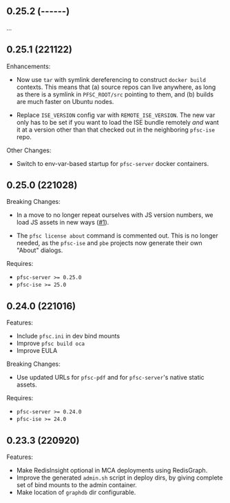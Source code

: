 ## 0.25.2 (------)

...

## 0.25.1 (221122)

Enhancements:

* Now use `tar` with symlink dereferencing to construct `docker build`
  contexts. This means that (a) source repos can live anywhere, as long as
  there is a symlink in `PFSC_ROOT/src` pointing to them, and (b) builds are
  much faster on Ubuntu nodes.

* Replace `ISE_VERSION` config var with `REMOTE_ISE_VERSION`. The new var only
  has to be set if you want to load the ISE bundle remotely *and* want it at
  a version other than that checked out in the neighboring `pfsc-ise` repo.

Other Changes:

* Switch to env-var-based startup for `pfsc-server` docker containers.


## 0.25.0 (221028)

Breaking Changes:

* In a move to no longer repeat ourselves with JS version numbers, we load JS
  assets in new ways ([#1](https://github.com/proofscape/pfsc-manage/pull/1)).

* The `pfsc license about` command is commented out. This is no longer needed,
  as the `pfsc-ise` and `pbe` projects now generate their own "About" dialogs.

Requires:

* `pfsc-server >= 0.25.0`
* `pfsc-ise >= 25.0`

## 0.24.0 (221016)

Features:

* Include `pfsc.ini` in dev bind mounts
* Improve `pfsc build oca`
* Improve EULA

Breaking Changes:

* Use updated URLs for `pfsc-pdf` and for `pfsc-server`'s native static assets.

Requires:

* `pfsc-server >= 0.24.0`
* `pfsc-ise >= 24.0`

## 0.23.3 (220920)

Features:

* Make RedisInsight optional in MCA deployments using RedisGraph.
* Improve the generated `admin.sh` script in deploy dirs, by giving
  complete set of bind mounts to the admin container.
* Make location of `graphdb` dir configurable.
